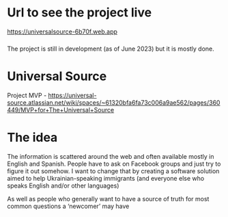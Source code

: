 # Url to see the project live

https://universalsource-6b70f.web.app

###
The project is still in development (as of June 2023) but it is mostly done.

# Universal Source
Project MVP -  https://universal-source.atlassian.net/wiki/spaces/~61320bfa6fa73c006a9ae562/pages/360449/MVP+for+The+Universal+Source

# The idea
The information is scattered around the web and often available mostly in English and Spanish. People have to ask on Facebook groups and just try to figure it out somehow. I want to change that by creating a software solution aimed to help Ukrainian-speaking immigrants (and everyone else who speaks English and/or other languages)

 As well as people who generally want to have a source of truth for most common questions a ‘newcomer’ may have


